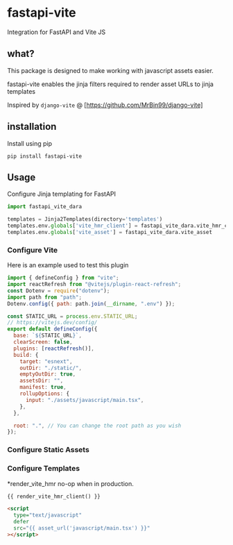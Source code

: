 # fastapi-vite

Integration for FastAPI and Vite JS

## what?

This package is designed to make working with javascript assets easier.

fastapi-vite enables the jinja filters required to render asset URLs to jinja templates

Inspired by `django-vite` @ [https://github.com/MrBin99/django-vite]

## installation

Install using pip

```shell
pip install fastapi-vite
```

## Usage

Configure Jinja templating for FastAPI

```python
import fastapi_vite_dara

templates = Jinja2Templates(directory='templates')
templates.env.globals['vite_hmr_client'] = fastapi_vite_dara.vite_hmr_client
templates.env.globals['vite_asset'] = fastapi_vite_dara.vite_asset

```

### Configure Vite

Here is an example used to test this plugin

```javascript
import { defineConfig } from "vite";
import reactRefresh from "@vitejs/plugin-react-refresh";
const Dotenv = require("dotenv");
import path from "path";
Dotenv.config({ path: path.join(__dirname, ".env") });

const STATIC_URL = process.env.STATIC_URL;
// https://vitejs.dev/config/
export default defineConfig({
  base: `${STATIC_URL}`,
  clearScreen: false,
  plugins: [reactRefresh()],
  build: {
    target: "esnext",
    outDir: "./static/",
    emptyOutDir: true,
    assetsDir: "",
    manifest: true,
    rollupOptions: {
      input: "./assets/javascript/main.tsx",
    },
  },

  root: ".", // You can change the root path as you wish
});
```

### Configure Static Assets

### Configure Templates

\*render_vite_hmr no-op when in production.

```html
{{ render_vite_hmr_client() }}

<script
  type="text/javascript"
  defer
  src="{{ asset_url('javascript/main.tsx') }}"
></script>
```
